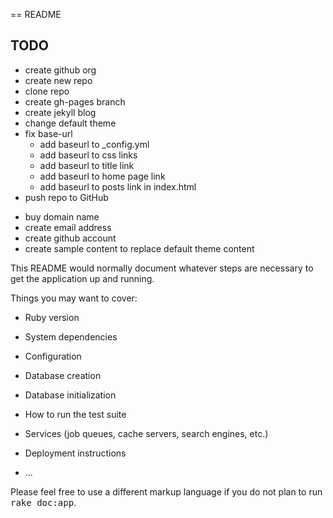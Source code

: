== README

## TODO

+ create github org
+ create new repo
+ clone repo
+ create gh-pages branch
+ create jekyll blog
+ change default theme
+ fix base-url
   + add baseurl to _config.yml
   + add baseurl to css links
   + add baseurl to title link
   + add baseurl to home page link
   + add baseurl to posts link in index.html
+ push repo to GitHub
- buy domain name
- create email address
- create github account
- create sample content to replace default theme content

This README would normally document whatever steps are necessary to get the
application up and running.

Things you may want to cover:

* Ruby version

* System dependencies

* Configuration

* Database creation

* Database initialization

* How to run the test suite

* Services (job queues, cache servers, search engines, etc.)

* Deployment instructions

* ...


Please feel free to use a different markup language if you do not plan to run
<tt>rake doc:app</tt>.
